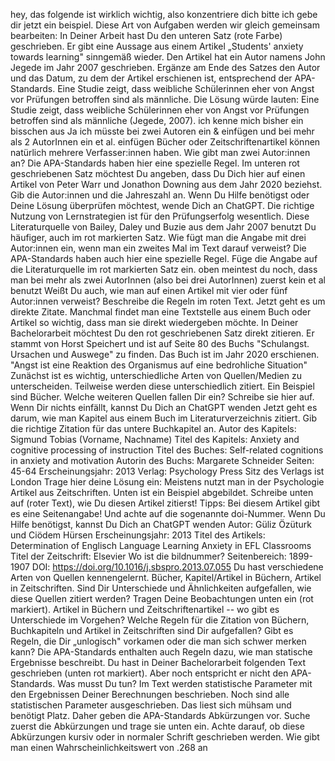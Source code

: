 hey, das folgende ist wirklich wichtig, also konzentriere dich bitte
ich gebe dir jetzt ein beispiel.
Diese Art von Aufgaben werden wir gleich gemeinsam bearbeiten:
In Deiner Arbeit hast Du den unteren Satz (rote Farbe) geschrieben.
Er gibt eine Aussage aus einem Artikel „Students' anxiety towards learning" sinngemäß wieder.
Den Artikel hat ein Autor namens John Jegede im Jahr 2007 geschrieben.
Ergänze am Ende des Satzes den Autor und das Datum, zu dem der Artikel erschienen ist, entsprechend der APA-Standards.
Eine Studie zeigt, dass weibliche Schülerinnen eher von Angst vor Prüfungen betroffen sind als männliche.
Die Lösung würde lauten:
Eine Studie zeigt, dass weibliche Schülerinnen eher von Angst vor Prüfungen betroffen sind als männliche (Jegede, 2007).
ich kenne mich bisher ein bisschen aus
Ja ich müsste bei zwei Autoren ein & einfügen und bei mehr als 2 AutorInnen ein et al. einfügen
Bücher oder Zeitschriftenartikel können natürlich mehrere Verfasser:innen haben.
Wie gibt man zwei Autor:innen an?
Die APA-Standards haben hier eine spezielle Regel.
Im unteren rot geschriebenen Satz möchtest Du angeben, dass Du Dich hier auf einen Artikel von Peter Warr und Jonathon Downing aus dem Jahr 2020 beziehst.
Gib die Autor:innen und die Jahreszahl an.
Wenn Du Hilfe benötigst oder Deine Lösung überprüfen möchtest, wende Dich an ChatGPT.
Die richtige Nutzung von Lernstrategien ist für den Prüfungserfolg wesentlich.
Diese Literaturquelle von Bailey, Daley und Buzie aus dem Jahr 2007 benutzt Du häufiger, auch im rot markierten Satz.
Wie fügt man die Angabe mit drei Autor:innen ein, wenn man ein zweites Mal im Text darauf verweist?
Die APA-Standards haben auch hier eine spezielle Regel.
Füge die Angabe auf die Literaturquelle im rot markierten Satz ein.
oben meintest du noch, dass man bei mehr als zwei AutorInnen (also bei drei AutorInnen) zuerst kein et al benutzt
Weißt Du auch, wie man auf einen Artikel mit vier oder fünf Autor:innen verweist?
Beschreibe die Regeln im roten Text.
Jetzt geht es um direkte Zitate.
Manchmal findet man eine Textstelle aus einem Buch oder Artikel so wichtig, dass man sie direkt wiedergeben möchte.
In Deiner Bachelorarbeit möchtest Du den rot geschriebenen Satz direkt zitieren.
Er stammt von Horst Speichert und ist auf Seite 80 des Buchs "Schulangst. Ursachen und Auswege" zu finden.
Das Buch ist im Jahr 2020 erschienen.
"Angst ist eine Reaktion des Organismus auf eine bedrohliche Situation"
Zunächst ist es wichtig, unterschiedliche Arten von Quellen/Medien zu unterscheiden.
Teilweise werden diese unterschiedlich zitiert.
Ein Beispiel sind Bücher.
Welche weiteren Quellen fallen Dir ein?
Schreibe sie hier auf.
Wenn Dir nichts einfällt, kannst Du Dich an ChatGPT wenden
Jetzt geht es darum, wie man Kapitel aus einem Buch im Literaturverzeichnis zitiert.
Gib die richtige Zitation für das untere Buchkapitel an.
Autor des Kapitels: Sigmund Tobias (Vorname, Nachname) Titel des Kapitels: Anxiety and cognitive processing of instruction Titel des Buches: Self-related cognitions in anxiety and motivation Autorin des Buchs: Margarete Schneider Seiten: 45-64 Erscheinungsjahr: 2013 Verlag: Psychology Press Sitz des Verlags ist London Trage hier deine Lösung ein:
Meistens nutzt man in der Psychologie Artikel aus Zeitschriften.
Unten ist ein Beispiel abgebildet.
Schreibe unten auf (roter Text), wie Du diesen Artikel zitierst!
Tipps: Bei diesem Artikel gibt es eine Seitenangabe!
Und achte auf die sogenannte doi-Nummer.
Wenn Du Hilfe benötigst, kannst Du Dich an ChatGPT wenden
Autor: Güliz Özüturk und Ciödem Hürsen Erscheinungsjahr: 2013 Titel des Artikels: Determination of Englisch Language Learning Anxiety in EFL Classrooms Titel der Zeitschrift: Elsevier
Wo ist die bildnummer?
Seitenbereich: 1899-1907 DOI: https://doi.org/10.1016/j.sbspro.2013.07.055
Du hast verschiedene Arten von Quellen kennengelernt.
Bücher, Kapitel/Artikel in Büchern, Artikel in Zeitschriften.
Sind Dir Unterschiede und Ähnlichkeiten aufgefallen, wie diese Quellen zitiert werden?
Tragen Deine Beobachtungen unten ein (rot markiert).
Artikel in Büchern und Zeitschriftenartikel -- wo gibt es Unterschiede im Vorgehen?
Welche Regeln für die Zitation von Büchern, Buchkapiteln und Artikel in Zeitschriften sind Dir aufgefallen?
Gibt es Regeln, die Dir „unlogisch" vorkamen oder die man sich schwer merken kann?
Die APA-Standards enthalten auch Regeln dazu, wie man statische Ergebnisse beschreibt.
Du hast in Deiner Bachelorarbeit folgenden Text geschrieben (unten rot markiert).
Aber noch entspricht er nicht den APA-Standards.
Was musst Du tun?
Im Text werden statistische Parameter mit den Ergebnissen Deiner Berechnungen beschrieben.
Noch sind alle statistischen Parameter ausgeschrieben.
Das liest sich mühsam und benötigt Platz.
Daher geben die APA-Standards Abkürzungen vor.
Suche zuerst die Abkürzungen und trage sie unten ein.
Achte darauf, ob diese Abkürzungen kursiv oder in normaler Schrift geschrieben werden.
Wie gibt man einen Wahrscheinlichkeitswert von .268 an
